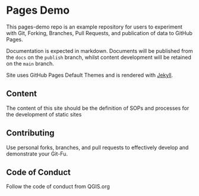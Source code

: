 # Pages Demo

This pages-demo repo is an example repository for users to experiment with Git, Forking, Branches, Pull Requests, and publication of data to GitHub Pages.

Documentation is expected in markdown. Documents will be published from the `docs` on the `publish` branch, whilst content development will be retained on the `main` branch.

Site uses GitHub Pages Default Themes and is rendered with [Jekyll](https://jekyllrb.com/).

## Content

The content of this site should be the definition of SOPs and processes for the development of static sites

## Contributing

Use personal forks, branches, and pull requests to effectively develop and demonstrate your Git-Fu.

## Code of Conduct

Follow the code of conduct from QGIS.org
